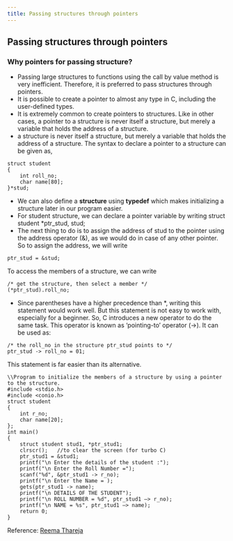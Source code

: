 ```yaml
---
title: Passing structures through pointers
---
```

## Passing structures through pointers

### Why pointers for passing structure?
* Passing large structures to functions using the call by value method is very inefficient. Therefore, it is preferred to pass structures through pointers.
* It is possible to create a pointer to almost any
type in C, including the user-defined types.
* It is extremely common to create pointers to structures. Like in other cases, a pointer to a structure is never itself a structure, but merely a variable that holds the address of a structure.
* a structure is never itself a structure, but merely a variable that
holds the address of a structure. The syntax to declare a pointer to a structure can be given as,
```
struct student
{
    int roll_no;
    char name[80];
}*stud;
```
* We can also define a **structure** using **typedef** which makes initializing a structure later in our program easier.
* For student structure, we can declare a pointer variable by writing struct student *ptr_stud, stud;
* The next thing to do is to assign the address of stud to the pointer using the address operator
(&), as we would do in case of any other pointer. So to assign the address, we will write
```
ptr_stud = &stud;
```
To access the members of a structure, we can write
```
/* get the structure, then select a member */
(*ptr_stud).roll_no;
```
* Since parentheses have a higher precedence than *, writing this statement would work well. But
this statement is not easy to work with, especially for a beginner. So, C introduces a new operator
to do the same task. This operator is known as ‘pointing-to’ operator
(->). It can be used as:
```
/* the roll_no in the structure ptr_stud points to */
ptr_stud -> roll_no = 01;
```
This statement is far easier than its alternative.

```
\\Program to initialize the members of a structure by using a pointer to the structure.
#include <stdio.h>
#include <conio.h>
struct student
{
    int r_no;
    char name[20]; 
};
int main()
{
    struct student stud1, *ptr_stud1;
    clrscr();   //to clear the screen (for turbo C)
    ptr_stud1 = &stud1;
    printf("\n Enter the details of the student :");
    printf("\n Enter the Roll Number =");
    scanf("%d", &ptr_stud1 -> r_no);
    printf("\n Enter the Name = );
    gets(ptr_stud1 -> name);
    printf("\n DETAILS OF THE STUDENT");
    printf("\n ROLL NUMBER = %d", ptr_stud1 –> r_no);
    printf("\n NAME = %s", ptr_stud1 –> name);
    return 0;
}
```

Reference:  [Reema Thareja](https://www.amazon.in/PROGRAMMING-C-THAREJA/dp/B00BG6P3L8?tag=googinhydr18418-21&tag=googinkenshoo-21&ascsubtag=fb20a22a-4f46-4cb8-9372-b7cf7b3107fb)


